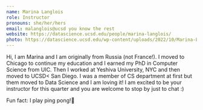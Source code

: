 ```yaml
---
name: Marina Langlois
role: Instructor
pronouns: she/her/hers
email: malanglois@ucsd you know the rest
website: https://datascience.ucsd.edu/people/marina-langlois/
photo: https://datascience.ucsd.edu/wp-content/uploads/2022/10/Marina-Langlois-1.jpg
---
```

Hi, I am Marina and I am originally from Russia (not France!). I moved to Chicago to continue my education and I earned my PhD in Computer Science from UIC. Then I worked at Yeshiva University, NYC and then moved to UCSD< San Diego. I was a member of CS department at first but them moved to Data Science and I am loving it! I am excited to be your instructor for this quarter and you are welcome to stop by just to chat :)

Fun fact: I play ping pong!💃